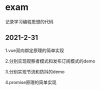 # exam
记录学习编程思想的代码


## 2021-2-31
1.vue双向绑定原理的简单实现

2.分别实现观察者模式和发布订阅模式的demo

3.分别实现节流和防抖的demo

4.promise原理的简单实现
